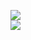 [![](https://img.shields.io/badge/Made%20With-Github%20Spray-lightgrey.svg?style=for-the-badge&logo=github)](https://github.com/Annihil/github-spray#626)  
[![](https://i.imgur.com/2DrTn0Z.gif)](https://github.com/Annihil/github-spray)
